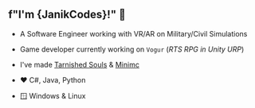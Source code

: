 ## f"I'm {JanikCodes}!" :wave:

- A Software Engineer working with VR/AR on Military/Civil Simulations
- Game developer currently working on `Vogur` (*RTS RPG in Unity URP*)
- I've made [Tarnished Souls](https://github.com/JanikCodes/tarnished_souls) & [Minimc](https://github.com/JanikCodes/minecraft_discord_py)

- ❤ C#, Java, Python
- 🪟 Windows & Linux

